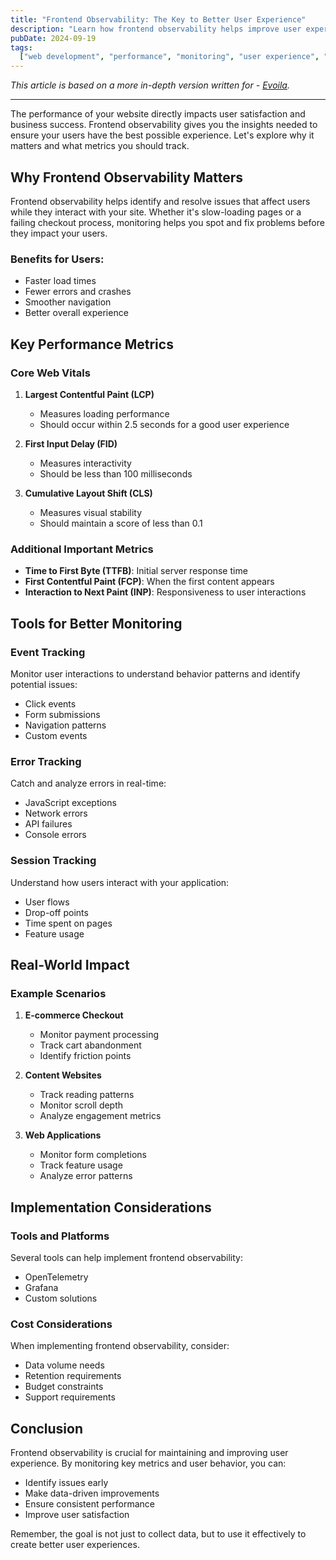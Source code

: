 ```yaml
---
title: "Frontend Observability: The Key to Better User Experience"
description: "Learn how frontend observability helps improve user experience by monitoring key performance metrics and identifying issues before they impact users."
pubDate: 2024-09-19
tags:
  ["web development", "performance", "monitoring", "user experience", "evoila"]
---
```


_This article is based on a more in-depth version written for - [Evoila](https://www.evoila.com)._

---

The performance of your website directly impacts user satisfaction and business success. Frontend observability gives you the insights needed to ensure your users have the best possible experience. Let's explore why it matters and what metrics you should track.

## Why Frontend Observability Matters

Frontend observability helps identify and resolve issues that affect users while they interact with your site. Whether it's slow-loading pages or a failing checkout process, monitoring helps you spot and fix problems before they impact your users.

### Benefits for Users:

- Faster load times
- Fewer errors and crashes
- Smoother navigation
- Better overall experience

## Key Performance Metrics

### Core Web Vitals

1. **Largest Contentful Paint (LCP)**

   - Measures loading performance
   - Should occur within 2.5 seconds for a good user experience

2. **First Input Delay (FID)**

   - Measures interactivity
   - Should be less than 100 milliseconds

3. **Cumulative Layout Shift (CLS)**
   - Measures visual stability
   - Should maintain a score of less than 0.1

### Additional Important Metrics

- **Time to First Byte (TTFB)**: Initial server response time
- **First Contentful Paint (FCP)**: When the first content appears
- **Interaction to Next Paint (INP)**: Responsiveness to user interactions

## Tools for Better Monitoring

### Event Tracking

Monitor user interactions to understand behavior patterns and identify potential issues:

- Click events
- Form submissions
- Navigation patterns
- Custom events

### Error Tracking

Catch and analyze errors in real-time:

- JavaScript exceptions
- Network errors
- API failures
- Console errors

### Session Tracking

Understand how users interact with your application:

- User flows
- Drop-off points
- Time spent on pages
- Feature usage

## Real-World Impact

### Example Scenarios

1. **E-commerce Checkout**

   - Monitor payment processing
   - Track cart abandonment
   - Identify friction points

2. **Content Websites**

   - Track reading patterns
   - Monitor scroll depth
   - Analyze engagement metrics

3. **Web Applications**
   - Monitor form completions
   - Track feature usage
   - Analyze error patterns

## Implementation Considerations

### Tools and Platforms

Several tools can help implement frontend observability:

- OpenTelemetry
- Grafana
- Custom solutions

### Cost Considerations

When implementing frontend observability, consider:

- Data volume needs
- Retention requirements
- Budget constraints
- Support requirements

## Conclusion

Frontend observability is crucial for maintaining and improving user experience. By monitoring key metrics and user behavior, you can:

- Identify issues early
- Make data-driven improvements
- Ensure consistent performance
- Improve user satisfaction

Remember, the goal is not just to collect data, but to use it effectively to create better user experiences.
